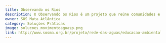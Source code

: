 ```yaml
---
title: Observando os Rios
description: O Observando os Rios é um projeto que reúne comunidades e as mobiliza em torno da qualidade da água de rios, córregos e outros corpos d’água das localidades onde elas vivem.O monitoramento da água de rios é realizada por grupos de moradores em cada região com um kit desenvolvido pelo programa Rede das Águas.
owner: SOS Mata Atlântica
category: Soluções Práticas
image: solucoes_movimentoaguasp.png
link: http://www.sosma.org.br/projeto/rede-das-aguas/educacao-ambiental/observando-os-rios/
---
```

